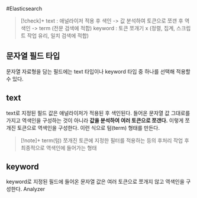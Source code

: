 #Elasticsearch 



> [!check]+ 
> text : 애널라이저 적용 후 색인 -> 값 분석하여 토큰으로 쪼갠 후 역색인 -> term (전문 검색에 적합)
> keyword : 토큰 쪼개기 x (정렬, 집계, 스크립트 작업 유리, 일치 검색에 적합)


## 문자열 필드 타입
문자열 자료형을 담는 필드에는 text 타입이나 keyword 타입 중 하나를 선택해 적용할 수 있다.

## text
text로 지정된 필드 값은 애널라이저가 적용된 후 색인된다. 들어온 문자열 값 그대로를 가지고 역색인을 구성하는 것이 아니라 **값을 분석하여 여러 토큰으로 쪼갠다.** 이렇게 쪼개진 토큰으로 역색인을 구성한다.
이런 식으로 텀(term) 형태를 만든다.

> [!note]+ term(텀)
> 쪼개진 토큰에 지정한 필터를 적용하는 등의 후처리 작업 후 최종적으로 역색인에 들어가는 형태

## keyword
keyword로 지정된 필드에 들어온 문자열 값은 여러 토큰으로 쪼개지 않고 역색인을 구성한다.
Analyzer